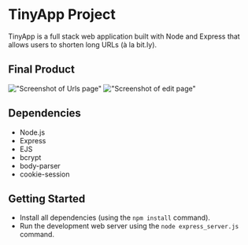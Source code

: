 # TinyApp Project

TinyApp is a full stack web application built with Node and Express that allows users to shorten long URLs (à la bit.ly).

## Final Product

!["Screenshot of Urls page"](https://github.com/pmitchener/tinyapp/tree/master/docs/urlsPage.png)
!["Screenshot of edit page"](https://github.com/pmitchener/tinyapp/tree/master/docs/editPage.png)

## Dependencies

- Node.js
- Express
- EJS
- bcrypt
- body-parser
- cookie-session

## Getting Started

- Install all dependencies (using the `npm install` command).
- Run the development web server using the `node express_server.js` command.
